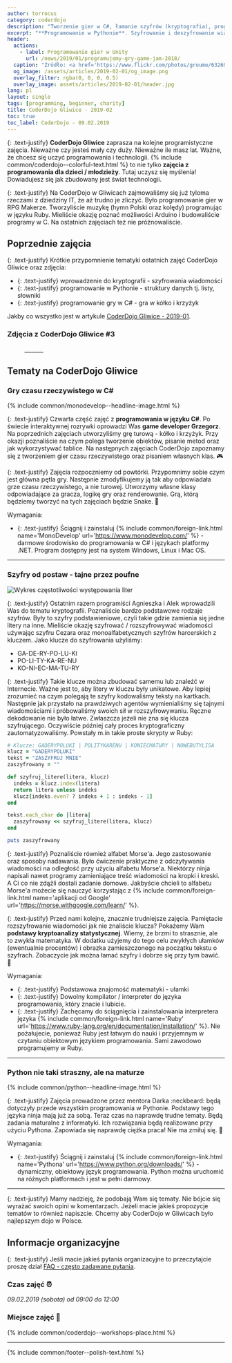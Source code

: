 ```yaml
---
author: torrocus
category: coderdojo
description: "Tworzenie gier w C#, łamanie szyfrów (kryptografia), programowanie w Pythonie oraz zabawy Arduino - Zajęcia z programowania dla dzieci - CoderDojo Gliwice #4"
excerpt: "**Programowanie w Pythonie**. Szyfrowanie i deszyfrowanie wiadomości. **Programowanie gier** w języku C#. Oto kolejne zajęcia z programowania dla dzieci i młodzieży."
header:
  actions:
    - label: Programowanie gier w Unity
      url: /news/2019/01/programujemy-gry-game-jam-2018/
  caption: "Źródło: <a href='https://www.flickr.com/photos/groume/6326938044' rel='nofollow noopener noreferrer' target='_blank'>Flickr</a>"
  og_image: /assets/articles/2019-02-01/og_image.png
  overlay_filter: rgba(0, 0, 0, 0.5)
  overlay_image: assets/articles/2019-02-01/header.jpg
lang: pl
layout: single
tags: [programming, beginner, charity]
title: CoderDojo Gliwice - 2019-02
toc: true
toc_label: CoderDojo - 09.02.2019
---
```


{: .text-justify}
**CoderDojo Gliwice** zaprasza na kolejne programistyczne zajęcia.
Nieważne czy jesteś mały czy duży.
Nieważne ile masz lat.
Ważne, że chcesz się uczyć programowania i technologii.
{% include common/coderdojo--colorful-text.html %} to nie tylko **zajęcia z programowania dla dzieci / młodzieży**.
Tutaj uczysz się myślenia!
Dowiadujesz się jak zbudowany jest świat technologii.

{: .text-justify}
Na CoderDojo w Gliwicach zajmowaliśmy się już tyloma rzeczami z dziedziny IT, że aż trudno je zliczyć.
Było programowanie gier w RPG Makerze.
Tworzyliście muzykę (hymn Polski oraz kolędy) programując w języku Ruby.
Mieliście okazję poznać możliwości Arduino i budowaliście programy w C.
Na ostatnich zajęciach też nie próżnowaliście.

## Poprzednie zajęcia

{: .text-justify}
Krótkie przypomnienie tematyki ostatnich zajęć CoderDojo Gliwice oraz zdjęcia:
+ {: .text-justify} wprowadzenie do kryptografii - szyfrowania wiadomości
+ {: .text-justify} programowanie w Pythonie - struktury danych tj. listy, słowniki
+ {: .text-justify} programowanie gry w C# - gra w kółko i krzyżyk

Jakby co wszystko jest w artykule [CoderDojo Gliwice - 2019-01](/coderdojo/2019/01/coderdojo-gliwice/).

### Zdjęcia z CoderDojo Gliwice #3
<figure class='third'>
  <a href='/assets/gallery/2019-02-01/01.jpg'>
    <img src='/assets/gallery/2019-02-01/thumbs/01.jpg' alt=''>
  </a>
  <a href='/assets/gallery/2019-02-01/02.jpg'>
    <img src='/assets/gallery/2019-02-01/thumbs/02.jpg' alt=''>
  </a>
  <a href='/assets/gallery/2019-02-01/03.jpg'>
    <img src='/assets/gallery/2019-02-01/thumbs/03.jpg' alt=''>
  </a>
  <a href='/assets/gallery/2019-02-01/04.jpg'>
    <img src='/assets/gallery/2019-02-01/thumbs/04.jpg' alt=''>
  </a>
  <a href='/assets/gallery/2019-02-01/05.jpg'>
    <img src='/assets/gallery/2019-02-01/thumbs/05.jpg' alt=''>
  </a>
  <a href='/assets/gallery/2019-02-01/06.jpg'>
    <img src='/assets/gallery/2019-02-01/thumbs/06.jpg' alt=''>
  </a>
  <a href='/assets/gallery/2019-02-01/07.jpg'>
    <img src='/assets/gallery/2019-02-01/thumbs/07.jpg' alt=''>
  </a>
  <a href='/assets/gallery/2019-02-01/08.jpg'>
    <img src='/assets/gallery/2019-02-01/thumbs/08.jpg' alt=''>
  </a>
  <a href='/assets/gallery/2019-02-01/09.jpg'>
    <img src='/assets/gallery/2019-02-01/thumbs/09.jpg' alt=''>
  </a>
  <a href='/assets/gallery/2019-02-01/10.jpg'>
    <img src='/assets/gallery/2019-02-01/thumbs/10.jpg' alt=''>
  </a>
  <a href='/assets/gallery/2019-02-01/11.jpg'>
    <img src='/assets/gallery/2019-02-01/thumbs/11.jpg' alt=''>
  </a>
  <a href='/assets/gallery/2019-02-01/12.jpg'>
    <img src='/assets/gallery/2019-02-01/thumbs/12.jpg' alt=''>
  </a>
</figure>

## Tematy na CoderDojo Gliwice

### Gry czasu rzeczywistego w C#

{% include common/monodevelop--headline-image.html %}

{: .text-justify}
Czwarta część zajęć z **programowania w języku C#**.
Po świecie interaktywnej rozrywki oprowadzi Was **game developer Grzegorz**.
Na poprzednich zajęciach utworzyliśmy grę turową - kółko i krzyżyk.
Przy okazji poznaliście na czym polega tworzenie obiektów, pisanie metod oraz jak wykorzystywać tablice.
Na następnych zajęciach CoderDojo zapoznamy się z tworzeniem gier czasu rzeczywistego oraz pisaniem własnych klas.
:video_game:

{: .text-justify}
Zajęcia rozpoczniemy od powtórki. 
Przypomnimy sobie czym jest główna pętla gry.
Następnie zmodyfikujemy ją tak aby odpowiadała grze czasu rzeczywistego, a nie turowej. 
Utworzymy własne klasy odpowiadające za gracza, logikę gry oraz renderowanie. 
Grą, którą będziemy tworzyć na tych zajęciach będzie Snake.
:bug:

Wymagania:
+ {: .text-justify} Ściągnij i zainstaluj {% include common/foreign-link.html name='MonoDevelop' url='https://www.monodevelop.com/' %} - darmowe środowisko do programowania w C# i językach platformy .NET. Program dostępny jest na system Windows, Linux i Mac OS.

----

### Szyfry od postaw - tajne przez poufne

<img src='/assets/articles/2019-02-01/letters-frequencies.svg' alt='Wykres częstotliwości występowania liter' class='align-center'>

{: .text-justify}
Ostatnim razem programiści Agnieszka i Alek wprowadzili Was do tematu kryptografii.
Poznaliście bardzo podstawowe rodzaje szyfrów.
Były to szyfry podstawieniowe, czyli takie gdzie zamienia się jedne litery na inne.
Mieliście okazję szyfrować / rozszyfrowywać wiadomości używając szyfru Cezara oraz monoalfabetycznych szyfrów harcerskich z kluczem.
Jako klucze do szyfrowania użyliśmy:
- GA-DE-RY-PO-LU-KI
- PO-LI-TY-KA-RE-NU
- KO-NI-EC-MA-TU-RY

{: .text-justify}
Takie klucze można zbudować samemu lub znaleźć w Internecie.
Ważne jest to, aby litery w kluczu były unikatowe.
Aby lepiej zrozumieć na czym polegają te szyfry kodowaliśmy teksty na kartkach.
Następnie jak przystało na prawdziwych agentów wymienialiśmy się tajnymi wiadomościami i próbowaliśmy swoich sił w rozszyfrowywaniu.
Ręczne dekodowanie nie było łatwe.
Zwłaszcza jeżeli nie zna się klucza szyfrującego.
Oczywiście później cały proces kryptograficzny zautomatyzowaliśmy.
Powstały m.in takie proste skrypty w Ruby:
```ruby
# Klucze: GADERYPOLUKI | POLITYKARENU | KONIECMATURY | NOWEBUTYLISA
klucz = "GADERYPOLUKI"
tekst = "ZASZYFRUJ MNIE"
zaszyfrowany = ""

def szyfruj_litere(litera, klucz)
  indeks = klucz.index(litera)
  return litera unless indeks
  klucz[indeks.even? ? indeks + 1 : indeks - 1]
end

tekst.each_char do |litera|
  zaszyfrowany << szyfruj_litere(litera, klucz)
end

puts zaszyfrowany
```

{: .text-justify}
Poznaliście również alfabet Morse'a.
Jego zastosowanie oraz sposoby nadawania.
Było ćwiczenie praktyczne z odczytywania wiadomości na odległość przy użyciu alfabetu Morse'a.
Niektórzy ninja napisali nawet programy zamieniające treść wiadomości na kropki i kreski.
A Ci co nie zdążli dostali zadanie domowe.
Jakbyście chcieli to alfabetu Morse'a możecie się nauczyć korzystając z {% include common/foreign-link.html name='aplikacji od Google' url='https://morse.withgoogle.com/learn/' %}.

{: .text-justify}
Przed nami kolejne, znacznie trudniejsze zajęcia.
Pamiętacie rozszyfrowanie wiadomości jak nie znaliście klucza?
Pokażemy Wam **podstawy kryptoanalizy statystycznej**.
Wiemy, że brzmi to strasznie, ale to zwykła matematyka.
W dodatku użyjemy do tego celu zwykłych ułamków (ewentualnie procentów) i obrazka zamieszczonego na początku tekstu o szyfrach.
Zobaczycie jak można łamać szyfry i dobrze się przy tym bawić.
:key:

Wymagania:
+ {: .text-justify} Podstawowa znajomość matematyki - ułamki
+ {: .text-justify} Dowolny kompilator / interpreter do języka programowania, który znacie i lubicie.
+ {: .text-justify} Zachęcamy do ściągnięcia i zainstalowania interpretera języka
{% include common/foreign-link.html name='Ruby' url='https://www.ruby-lang.org/en/documentation/installation/' %}. Nie pożałujecie, ponieważ Ruby jest łatwym do nauki i przyjemnym w czytaniu obiektowym językiem programowania. Sami zawodowo programujemy w Ruby.

----

### Python nie taki straszny, ale na maturze

{% include common/python--headline-image.html %}

{: .text-justify}
Zajęcia prowadzone przez mentora Darka :neckbeard: będą dotyczyły przede wszystkim programowania w Pythonie.
Podstawy tego języka ninja mają już za sobą.
Teraz czas na naprawdę trudne tematy.
Będą zadania maturalne z informatyki.
Ich rozwiązania będą realizowane przy użyciu Pythona.
Zapowiada się naprawdę ciężka praca!
Nie ma zmiłuj się.
:snake:

Wymagania:
+ {: .text-justify} Ściągnij i zainstaluj {% include common/foreign-link.html name='Pythona' url='https://www.python.org/downloads/' %} - dynamiczny, obiektowy język programowania. Python można uruchomić na różnych platformach i jest w pełni darmowy.

----

{: .text-justify}
Mamy nadzieję, że podobają Wam się tematy.
Nie bójcie się wyrażać swoich opini w komentarzach.
Jeżeli macie jakieś propozycje tematów to również napiszcie.
Chcemy aby CoderDojo w Gliwicach było najlepszym dojo w Polsce.

## Informacje organizacyjne

{: .text-justify}
Jeśli macie jakieś pytania organizacyjne to przeczytajcie proszę dział [FAQ - często zadawane pytania](/coderdojo/2018/11/coderdojo-gliwice/#faq-często-zadawane-pytania).

### Czas zajęć :alarm_clock:
_09.02.2019 (sobota) od 09:00 do 12:00_

### Miejsce zajęć :office:
{% include common/coderdojo--workshops-place.html %}

----
{% include common/footer--polish-text.html %}
